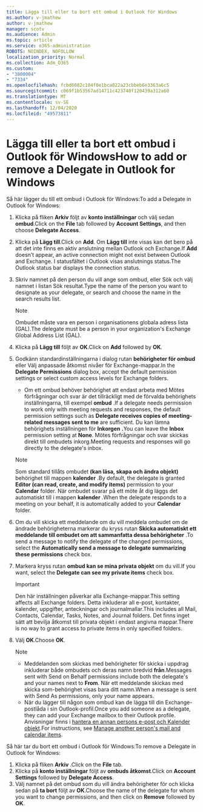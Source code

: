 ```yaml
---
title: Lägga till eller ta bort ett ombud i Outlook för Windows
ms.author: v-jmathew
author: v-jmathew
manager: scotv
ms.audience: Admin
ms.topic: article
ms.service: o365-administration
ROBOTS: NOINDEX, NOFOLLOW
localization_priority: Normal
ms.collection: Adm_O365
ms.custom:
- "3800004"
- "7334"
ms.openlocfilehash: fcbd6082c104f0e1bca022a23cbbeb6e3363a6c5
ms.sourcegitcommit: c069f1b53567ad14711c423740f120439a312a60
ms.translationtype: MT
ms.contentlocale: sv-SE
ms.lasthandoff: 12/04/2020
ms.locfileid: "49573811"
---
```

# <a name="how-to-add-or-remove-a-delegate-in-outlook-for-windows"></a><span data-ttu-id="a810c-102">Lägga till eller ta bort ett ombud i Outlook för Windows</span><span class="sxs-lookup"><span data-stu-id="a810c-102">How to add or remove a Delegate in Outlook for Windows</span></span>

<span data-ttu-id="a810c-103">Så här lägger du till ett ombud i Outlook för Windows:</span><span class="sxs-lookup"><span data-stu-id="a810c-103">To add a Delegate in Outlook for Windows:</span></span> 

1. <span data-ttu-id="a810c-104">Klicka på fliken **Arkiv** följt av **konto inställningar** och välj sedan **ombud**.</span><span class="sxs-lookup"><span data-stu-id="a810c-104">Click on the **File** tab followed by **Account Settings**, and then choose **Delegate Access**.</span></span>
2. <span data-ttu-id="a810c-105">Klicka på **Lägg till**.</span><span class="sxs-lookup"><span data-stu-id="a810c-105">Click on **Add**.</span></span> <span data-ttu-id="a810c-106">Om **Lägg till** inte visas kan det bero på att det inte finns en aktiv anslutning mellan Outlook och Exchange.</span><span class="sxs-lookup"><span data-stu-id="a810c-106">If **Add** doesn’t appear, an active connection might not exist between Outlook and Exchange.</span></span> <span data-ttu-id="a810c-107">I statusfältet i Outlook visas anslutnings status.</span><span class="sxs-lookup"><span data-stu-id="a810c-107">The Outlook status bar displays the connection status.</span></span>
3. <span data-ttu-id="a810c-108">Skriv namnet på den person du vill ange som ombud, eller Sök och välj namnet i listan Sök resultat.</span><span class="sxs-lookup"><span data-stu-id="a810c-108">Type the name of the person you want to designate as your delegate, or search and choose the name in the search results list.</span></span>

    > [!NOTE]
    > <span data-ttu-id="a810c-109">Ombudet måste vara en person i organisationens globala adress lista (GAL).</span><span class="sxs-lookup"><span data-stu-id="a810c-109">The delegate must be a person in your organization's Exchange Global Address List (GAL).</span></span>
4. <span data-ttu-id="a810c-110">Klicka på **Lägg till** följt av **OK**.</span><span class="sxs-lookup"><span data-stu-id="a810c-110">Click on **Add** followed by **OK**.</span></span>
5. <span data-ttu-id="a810c-111">Godkänn standardinställningarna i dialog rutan **behörigheter för ombud** eller Välj anpassade åtkomst nivåer för Exchange-mappar.</span><span class="sxs-lookup"><span data-stu-id="a810c-111">In the **Delegate Permissions** dialog box, accept the default permission settings or select custom access levels for Exchange folders.</span></span>

    - <span data-ttu-id="a810c-112">Om ett ombud behöver behörighet att endast arbeta med Mötes förfrågningar och svar är det tillräckligt med de förvalda behörighets inställningarna, till exempel **ombud** .</span><span class="sxs-lookup"><span data-stu-id="a810c-112">If a delegate needs permission to work only with meeting requests and responses, the default permission settings such as **Delegate receives copies of meeting-related messages sent to me** are sufficient.</span></span> <span data-ttu-id="a810c-113">Du kan lämna behörighets inställningen för **Inkorgen** **.**</span><span class="sxs-lookup"><span data-stu-id="a810c-113">You can leave the **Inbox** permission setting at **None**.</span></span> <span data-ttu-id="a810c-114">Mötes förfrågningar och svar skickas direkt till ombudets inkorg.</span><span class="sxs-lookup"><span data-stu-id="a810c-114">Meeting requests and responses will go directly to the delegate's inbox.</span></span>

    > [!NOTE]
    > <span data-ttu-id="a810c-115">Som standard tillåts ombudet **(kan läsa, skapa och ändra objekt)** behörighet till mappen **kalender** .</span><span class="sxs-lookup"><span data-stu-id="a810c-115">By default, the delegate is granted **Editor (can read, create, and modify items)** permission to your **Calendar** folder.</span></span> <span data-ttu-id="a810c-116">När ombudet svarar på ett möte åt dig läggs det automatiskt till i mappen **kalender** .</span><span class="sxs-lookup"><span data-stu-id="a810c-116">When the delegate responds to a meeting on your behalf, it is automatically added to your **Calendar** folder.</span></span>

5. <span data-ttu-id="a810c-117">Om du vill skicka ett meddelande om du vill meddela ombudet om de ändrade behörigheterna markerar du kryss rutan **Skicka automatiskt ett meddelande till ombudet om att sammanfatta dessa behörigheter** .</span><span class="sxs-lookup"><span data-stu-id="a810c-117">To send a message to notify the delegate of the changed permissions, select the **Automatically send a message to delegate summarizing these permissions** check box.</span></span>
6. <span data-ttu-id="a810c-118">Markera kryss rutan **ombud kan se mina privata objekt** om du vill.</span><span class="sxs-lookup"><span data-stu-id="a810c-118">If you want, select the **Delegate can see my private items** check box.</span></span>

    > [!IMPORTANT]
    > <span data-ttu-id="a810c-119">Den här inställningen påverkar alla Exchange-mappar.</span><span class="sxs-lookup"><span data-stu-id="a810c-119">This setting affects all Exchange folders.</span></span> <span data-ttu-id="a810c-120">Detta inkluderar all e-post, kontakter, kalender, uppgifter, anteckningar och journalmallar.</span><span class="sxs-lookup"><span data-stu-id="a810c-120">This includes all Mail, Contacts, Calendar, Tasks, Notes, and Journal folders.</span></span> <span data-ttu-id="a810c-121">Det finns inget sätt att bevilja åtkomst till privata objekt i endast angivna mappar.</span><span class="sxs-lookup"><span data-stu-id="a810c-121">There is no way to grant access to private items in only specified folders.</span></span>

7. <span data-ttu-id="a810c-122">Välj **OK**.</span><span class="sxs-lookup"><span data-stu-id="a810c-122">Choose **OK**.</span></span>

    > [!NOTE]
    >
    > - <span data-ttu-id="a810c-123">Meddelanden som skickas med behörigheter för skicka i uppdrag inkluderar både ombudets och deras namn bredvid **från**.</span><span class="sxs-lookup"><span data-stu-id="a810c-123">Messages sent with Send on Behalf permissions include both the delegate's and your names next to **From**.</span></span> <span data-ttu-id="a810c-124">När ett meddelande skickas med skicka som-behörighet visas bara ditt namn.</span><span class="sxs-lookup"><span data-stu-id="a810c-124">When a message is sent with Send As permissions, only your name appears.</span></span>
    > - <span data-ttu-id="a810c-125">När du lägger till någon som ombud kan de lägga till din Exchange-postlåda i sin Outlook-profil.</span><span class="sxs-lookup"><span data-stu-id="a810c-125">Once you add someone as a delegate, they can add your Exchange mailbox to their Outlook profile.</span></span> <span data-ttu-id="a810c-126">Anvisningar finns i [hantera en annan persons e-post och Kalender objekt](https://support.microsoft.com/office/manage-another-person-s-mail-and-calendar-items-afb79d6b-2967-43b9-a944-a6b953190af5).</span><span class="sxs-lookup"><span data-stu-id="a810c-126">For instructions, see [Manage another person's mail and calendar items](https://support.microsoft.com/office/manage-another-person-s-mail-and-calendar-items-afb79d6b-2967-43b9-a944-a6b953190af5).</span></span>

<span data-ttu-id="a810c-127">Så här tar du bort ett ombud i Outlook för Windows:</span><span class="sxs-lookup"><span data-stu-id="a810c-127">To remove a Delegate in Outlook for Windows:</span></span>

1. <span data-ttu-id="a810c-128">Klicka på fliken **Arkiv** .</span><span class="sxs-lookup"><span data-stu-id="a810c-128">Click on the **File** tab.</span></span>
2. <span data-ttu-id="a810c-129">Klicka på **konto inställningar** följt av **ombuds åtkomst**.</span><span class="sxs-lookup"><span data-stu-id="a810c-129">Click on **Account Settings** followed by **Delegate Access**.</span></span>
3. <span data-ttu-id="a810c-130">Välj namnet på det ombud som du vill ändra behörigheter för och klicka sedan på **ta bort** följt av **OK**.</span><span class="sxs-lookup"><span data-stu-id="a810c-130">Choose the name of the delegate for whom you want to change permissions, and then click on **Remove** followed by **OK**.</span></span>
